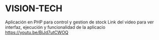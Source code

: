 # VISION-TECH
Aplicación en PHP para control y gestion de stock
Link del video para ver interfaz, ejecución y funcionalidad de la aplicacio https://youtu.be/BiJd7utCWOQ
